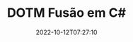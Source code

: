 ---
############################# Static ############################
layout: "auto-gen-merge"
date: 2022-10-12T07:27:10
draft: false
otherformats: dotx epub html mht mhtml odp ods odt one otp ott pdf pps ppsx ppt pptx

############################# Head ############################
head_title: "Mesclar DOTM Arquivos em C# | DOTM Fusão"
head_description: "Mescle vários arquivos DOTM em um único arquivo usando a API de fusão de documentos C# .NET. Mescle páginas específicas ou intervalos de páginas de vários documentos em um único documento."

############################# Header ############################
title: "DOTM Fusão em C#"
description: "Mescle DOTM com algumas linhas de código .NET."
bg_image: "https://cms.admin.containerize.com/templates/aspose/App_Themes/V3/images/bg/header1.png"
bg_overlay: false
button:
    enable: true
    icon: "fas fa-arrow-down"
    label: "Baixar Teste Gratuito"
    link: "https://downloads.groupdocs.com/merger/net"

############################# SubMenu ############################
submenu:
    enable: true

    left:
        img_alt: "GroupDocs.Merger for .NET"
        image: "https://cms.admin.containerize.com/templates/groupdocs/images/product-logos/90x90-noborder/groupdocs-merger-net.png"
        product: "GroupDocs.Merger"
        platform: ".NET"

    middle:
        button:

            # button loop
            - link: "https://apireference.groupdocs.com/merger/net"
              text: "Referência da API"

            # button loop
            - link: "https://github.com/groupdocs-merger"
              text: "Exemplos de código"

            # button loop
            - link: "https://products.groupdocs.app/merger/family"
              text: "Demonstrações ao vivo"

            # button loop
            - link: "https://purchase.groupdocs.com/pricing/merger/net"
              text: "Preços"

    right:
        link_download: "https://downloads.groupdocs.com/merger"
        link_learn: "https://docs.groupdocs.com/merger/net"
        link_buy: "https://purchase.groupdocs.com"

############################# About ############################
about:
    enable: true
    title: "Sobre a API GroupDocs.Merger for .NET"
    content: |
        [GroupDocs.Merger for .NET](/pt/merger/net/) fornece uma solução conveniente para mesclar vários PDF, Microsoft Office (Word, Excel, PowerPoint, OneNote), OpenDocument, HTML, imagens e muitos outros documentos em um único arquivo dentro dos aplicativos .NET. O GroupDocs.Merger economizará muito esforço, pois você tem permissão para mesclar DOTM documentos - não há necessidade de instalar nenhum software de terceiros, aplicativos de desktop ou plug-ins. Agora é desnecessário perder seu tempo e mesclar arquivos manualmente! A missão do GroupDocs é fornecer a melhor qualidade e simplificar os fluxos de trabalho de processamento de documentos.
        
        A API GroupDocs.Merger é a escolha certa para soluções corporativas que precisam de recursos de mesclagem de arquivos. Essas APIs são bem suportadas em todos os principais sistemas operacionais e plataformas, incluindo .NET Framework, .NET Standard, .NET Core, Mono.

############################# Steps ############################
steps:
    enable: true
    title_left: "Como mesclar vários arquivos DOTM"
    content_left: |
        [GroupDocs.Merger for .NET](/pt/merger/net/) torna mais fácil para os desenvolvedores do .NET mesclar dois ou mais arquivos DOTM em seus aplicativos implementando um alguns passos fáceis.
        
        * Crie uma nova instância de **Merger** e passe o caminho do documento de origem como um parâmetro de construtor.
        * Chame **Join** da classe **Merger** e passe o segundo caminho do documento de origem.
        * Chame **Save** da classe **Merger** para salvar o documento mesclado.

    title_right: "Requisitos de sistema"
    content_right: |
        As APIs do GroupDocs.Merger for .NET são compatíveis com todas as principais plataformas e sistemas operacionais. Antes de executar o código abaixo, certifique-se de ter os seguintes pré-requisitos instalados em seu sistema.

        * Sistemas operacionais: Microsoft Windows, Linux, MacOS
        * Ambientes de desenvolvimento: Visual Studio, Xamarin, MonoDevelop
        * Estruturas: .NET Framework, .NET Standard, .NET Core, Mono
        * Faça o download da versão mais recente do GroupDocs.Merger for .NET de [NuGet](https://www.nuget.org/packages/groupdocs.merger)
         
    code: |
     {{% merger/additional-styles %}}
     {{< merger/code-merger title="Como mesclar arquivos DOTM usando o código de exemplo C#">}}

        ```csharp    
        // Mesclar DOTM arquivos usando a API GroupDocs.Merger
        // Instanciar Fusão com documento de entrada DOTM
        using (Merger merger = new Merger("input1.dotm"))
          {
            // Chame o método Join da instância da classe Merger e passe o segundo caminho do documento de origem
            merger.Join("input2.dotm");
    
            // Chame o método Save da instância da classe Merger para salvar o documento mesclado
            merger.Save("merged-file.dotm");
          }
        ```
     {{< /merger/code-merger >}}

############################# Demos ############################
demos:
    enable: true
    title: "Demonstrações ao vivo - aplicativo online para mesclar documentos"
    content: |
       Mescle mais de um arquivo DOTM agora mesmo visitando o site [GroupDocs.Merger Live Demos](https://products.groupdocs.app/merger/dotm).
       A demonstração ao vivo tem os seguintes benefícios.
        
############################# About Formats ############################
about_formats:
    enable: true

############################# More Formats ############################
more_formats:
    enable: true
    title: "Mesclando outros formatos de documento"
    content: |
        .NET documenta a API de fusão para formatos de arquivo e imagens. Mescle alguns dos formatos de documentos populares conforme indicado abaixo.

############################# Back to top ###############################
back_to_top:
    enable: true
---
